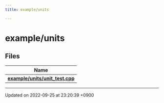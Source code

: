 ```yaml
---
title: example/units

---
```


# example/units



## Files

| Name           |
| -------------- |
| **[example/units/unit_test.cpp](/cpp_robotics/doxybook/Files/unit__test_8cpp/#file-unit-test.cpp)**  |






-------------------------------

Updated on 2022-09-25 at 23:20:39 +0900
